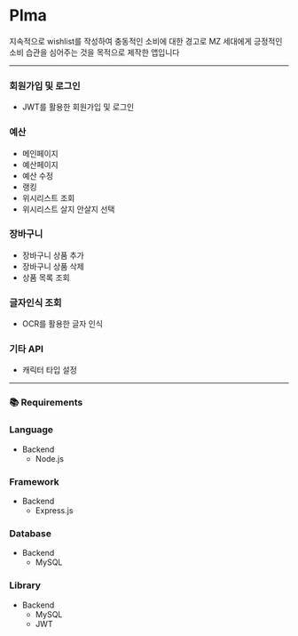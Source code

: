 # Plma
지속적으로 wishlist를 작성하여 충동적인 소비에 대한 경고로 MZ 세대에게 긍정적인 소비 습관을 심어주는 것을 목적으로 제작한 앱입니다


---

### 회원가입 및 로그인

- JWT를 활용한 회원가입 및 로그인

### 예산

- 메인페이지
- 예산페이지
- 예산 수정
- 랭킹
- 위시리스트 조회
- 위시리스트 살지 안살지 선택

### 장바구니

- 장바구니 상품 추가
- 장바구니 상품 삭제
- 상품 목록 조회

### 글자인식 조회

- OCR를 활용한 글자 인식

### 기타 API

- 캐릭터 타입 설정


---

### 📚 Requirements


### **Language**

- Backend
    - Node.js

### **Framework**

- Backend
    - Express.js

### **Database**

- Backend
    - MySQL

### **Library**

- Backend
    - MySQL
    - JWT
